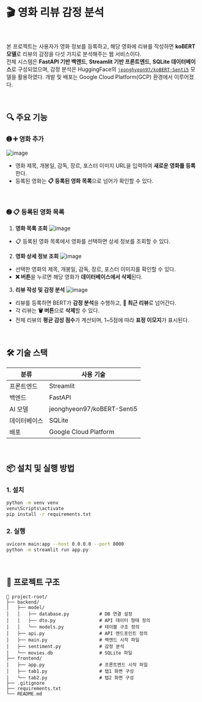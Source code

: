 # 🎬 영화 리뷰 감정 분석


<br>

본 프로젝트는 사용자가 영화 정보를 등록하고, 해당 영화에 리뷰를 작성하면 **koBERT 모델**로 리뷰의 감정을 다섯 가지로 분석해주는 웹 서비스이다.  
전체 시스템은 **FastAPI 기반 백엔드**, **Streamlit 기반 프론트엔드**, **SQLite 데이터베이스**로 구성되었으며, 감정 분석은 HuggingFace의 [`jeonghyeon97/koBERT-Senti5`](https://huggingface.co/jeonghyeon97/koBERT-Senti5) 모델을 활용하였다. 개발 및 배포는 Google Cloud Platform(GCP) 환경에서 이루어졌다.


<br>

## 🔍 주요 기능

### ➊ ➕ 영화 추가  
![image](https://github.com/user-attachments/assets/59fec9d2-af78-483d-8391-8c011c23d71c)
- 영화 제목, 개봉일, 감독, 장르, 포스터 이미지 URL을 입력하여 **새로운 영화를 등록**한다.
- 등록된 영화는 **📋 등록된 영화 목록**으로 넘어가 확인할 수 있다.

<br>

### ➋ 📋 등록된 영화 목록

1) **영화 목록 조회**
![image](https://github.com/user-attachments/assets/122f57b1-46b1-47dc-9f8b-3e8d233d60f9)
- 📋 등록된 영화 목록에서 영화를 선택하면 상세 정보를 조회할 수 있다.

2) **영화 상세 정보 조회**
![image](https://github.com/user-attachments/assets/d43be887-455c-49ef-ac4f-61a0edc5b5eb)
- 선택한 영화의 제목, 개봉일, 감독, 장르, 포스터 이미지를 확인할 수 있다.
- **❌ 버튼**을 누르면 해당 영화가 **데이터베이스에서 삭제**된다.

3) **리뷰 작성 및 감정 분석**
![image](https://github.com/user-attachments/assets/72ba7703-48a1-45be-9f2e-371b230d1725)
- 리뷰를 등록하면 BERT가 **감정 분석**을 수행하고, **📢 최근 리뷰**로 넘어간다.
- 각 리뷰는 **🗑️ 버튼**으로 **삭제**할 수 있다.
- 전체 리뷰의 **평균 감성 점수**가 계산되며, 1~5점에 따라 **표정 이모지**가 표시된다.


<br>

## 🛠️ 기술 스택

| 분류        | 사용 기술                                       |
|-------------|------------------------------------------------|
| 프론트엔드  | Streamlit                                      |
| 백엔드      | FastAPI                               |
| AI 모델   | jeonghyeon97/koBERT-Senti5       |
| 데이터베이스| SQLite                             |
| 배포 | Google Cloud Platform        |

<br>

## 📦 설치 및 실행 방법

### 1. 설치

```bash
python -m venv venv
venv\Scripts\activate
pip install -r requirements.txt
```

### 2. 실행

```bash
uvicorn main:app --host 0.0.0.0 --port 8000
python -m streamlit run app.py
```

<br>


## 📁 프로젝트 구조

```
📁 project-root/
├── backend/
│   ├── model/
│   │   ├── database.py           # DB 연결 설정
│   │   ├── dto.py                # API 데이터 형태 정의
│   │   └── models.py             # 테이블 구조 정의
│   ├── api.py                    # API 엔드포인트 정의
│   ├── main.py                   # 백엔드 시작 파일
│   ├── sentiment.py              # 감정 분석
│   └── movies.db                 # SQLite 파일
├── frontend/
│   ├── app.py                    # 프론트엔드 시작 파일
│   ├── tab1.py                   # 탭1 화면 구성
│   └── tab2.py                   # 탭2 화면 구성
├── .gitignore
├── requirements.txt
└── README.md
```

<br>
